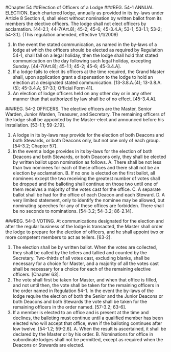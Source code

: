 #Chapter 54
##Election of Officers of a Lodge
###REG. 54-1 ANNUAL ELECTION.
Each chartered lodge, annually as provided in its by-laws under Article 8 Section 4, shall elect without nomination by written ballot from its members the elective officers. The lodge shall not elect officers by acclamation. [44-2.1; 44-7(Art.8); 45-2; 45-6; 45-3.4.A; 53-1; 53-1.1; 53-2; 54-3.1]. (This regulation amended, effective 1/1/2009)
1. In the event the stated communication, as named in the by-laws of a lodge at which the officers should be elected as required by Regulation 54-1, shall fall on a legal holiday, then the lodge shall hold that stated communication on the day following such legal holiday, excepting Sunday. [44-7(Art.8); 45-1.1; 45-2; 45-6; 45-3.4.A].
2. If a lodge fails to elect its officers at the time required, the Grand Master shall, upon application grant a dispensation to the lodge to hold an election at a designated stated communication. [13-3.8.A.(4); 13-3.8.A.(5); 45-3.4.A; 57-3.1; Official Form 41].
3. An election of lodge officers held on any other day or in any other manner than that authorized by law shall be of no effect. [45-3.4.A].

###REG. 54-2 OFFICERS.
The elective officers are the Master, Senior Warden, Junior Warden, Treasurer, and Secretary. The remaining officers of the lodge shall be appointed by the Master-elect and announced before his installation. [53-1.1; 59-2.19].
1. A lodge in its by-laws may provide for the election of both Deacons and both Stewards, or both Deacons only, but not one only of each group. [54-3.2; Chapter 57].
2. In the event a lodge provides in its by-laws for the election of both Deacons and both Stewards, or both Deacons only, they shall be elected by written ballot upon nomination as follows.
A. There shall be not less than two nominees for each of these offices and there shall not be an election by acclamation.
B. If no one is elected on the first ballot, all nominees except the two receiving the greatest number of votes shall be dropped and the balloting shall continue on those two until one of them receives a majority of the votes cast for the office.
C. A separate ballot shall be had for the office of each Deacon and each Steward.
D. A very limited statement, only to identify the nominee may be allowed, but nominating speeches for any of these offices are forbidden. There shall be no seconds to nominations. [54-3.2; 54-3.2; 86-2.14].

###REG. 54-3 VOTING.
At communications designated for the election and after the regular business of the lodge is transacted, the Master shall order the lodge to prepare for the election of officers, and he shall appoint two or more competent members to act as tellers. [63-2].
1. The election shall be by written ballot. When the votes are collected, they shall be called by the tellers and tallied and counted by the Secretary. Two-thirds of all votes cast, excluding blanks, shall be necessary for a choice for Master, and a majority of all the votes cast shall be necessary for a choice for each of the remaining elective officers. [Chapter 63].
2. The vote shall first be taken for Master, and when that office is filled, and not until then, the vote shall be taken for the remaining officers in the order named in Regulation 54-1. In the event the by-laws of the lodge require the election of both the Senior and the Junior Deacons or both Deacons and both Stewards the vote shall be taken for the remaining officers in the order named. [57-3.2; 63-6].
3. If a member is elected to an office and is present at the time and declines, the balloting must continue until a qualified member has been elected who will accept that office, even if the balloting continues after low twelve. [54-1.2; 59-2.6].
A. When the result is ascertained, it shall be declared by the Master or by his order.
B. Nominations for office in subordinate lodges shall not be permitted, except as required when the Deacons or Stewards are elected.